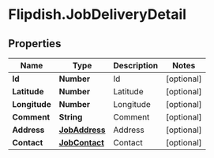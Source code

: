 # Flipdish.JobDeliveryDetail

## Properties
Name | Type | Description | Notes
------------ | ------------- | ------------- | -------------
**Id** | **Number** | Id | [optional] 
**Latitude** | **Number** | Latitude | [optional] 
**Longitude** | **Number** | Longitude | [optional] 
**Comment** | **String** | Comment | [optional] 
**Address** | [**JobAddress**](JobAddress.md) | Address | [optional] 
**Contact** | [**JobContact**](JobContact.md) | Contact | [optional] 


